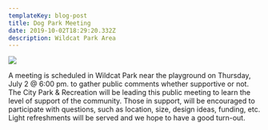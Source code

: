 ```yaml
---
templateKey: blog-post
title: Dog Park Meeting
date: 2019-10-02T18:29:20.332Z
description: Wildcat Park Area
---
```

![](/img/dog-park-comic-2.jpg)



A meeting is scheduled in Wildcat Park near the playground on Thursday, July 2 @ 6:00 pm. to gather public comments whether supportive or not.  The City Park & Recreation will be leading this public meeting to learn the level of support of the community.  Those in support, will be encouraged to participate with questions, such as location, size, design ideas, funding, etc.  Light refreshments will be served and we hope to have a good turn-out.

